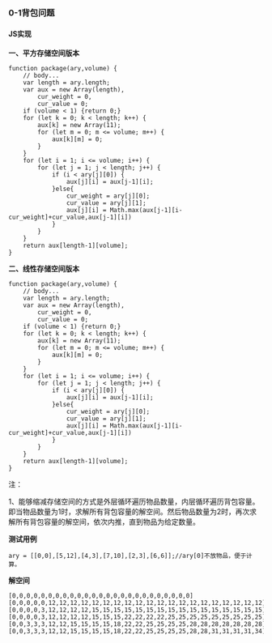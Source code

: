 ### **0-1背包问题**
#### **JS实现**
**一、平方存储空间版本**

	function package(ary,volume) {
		// body...
		var length = ary.length;
		var aux = new Array(length),
			cur_weight = 0,
			cur_value = 0;
		if (volume < 1) {return 0;}
		for (let k = 0; k < length; k++) {
			aux[k] = new Array(11);
			for (let m = 0; m <= volume; m++) {
				aux[k][m] = 0;
			}
		}
		for (let i = 1; i <= volume; i++) {
			for (let j = 1; j < length; j++) {
				if (i < ary[j][0]) {
					aux[j][i] = aux[j-1][i];
				}else{
					cur_weight = ary[j][0];
					cur_value = ary[j][1];
					aux[j][i] = Math.max(aux[j-1][i-cur_weight]+cur_value,aux[j-1][i])
				}	
			}
		}
		return aux[length-1][volume];
	}

**二、线性存储空间版本**

	function package(ary,volume) {
		// body...
		var length = ary.length;
		var aux = new Array(length),
			cur_weight = 0,
			cur_value = 0;
		if (volume < 1) {return 0;}
		for (let k = 0; k < length; k++) {
			aux[k] = new Array(11);
			for (let m = 0; m <= volume; m++) {
				aux[k][m] = 0;
			}
		}
		for (let i = 1; i <= volume; i++) {
			for (let j = 1; j < length; j++) {
				if (i < ary[j][0]) {
					aux[j][i] = aux[j-1][i];
				}else{
					cur_weight = ary[j][0];
					cur_value = ary[j][1];
					aux[j][i] = Math.max(aux[j-1][i-cur_weight]+cur_value,aux[j-1][i])
				}	
			}
		}
		return aux[length-1][volume];
	}

注：

1、能够缩减存储空间的方式是外层循环遍历物品数量，内层循环遍历背包容量。即当物品数量为1时，求解所有背包容量的解空间。然后物品数量为2时，再次求解所有背包容量的解空间，依次内推，直到物品为给定数量。

**测试用例**

	ary = [[0,0],[5,12],[4,3],[7,10],[2,3],[6,6]];//ary[0]不放物品，便于计算。
**解空间**

	[0,0,0,0,0,0,0,0,0,0,0,0,0,0,0,0,0,0,0,0,0,0,0,0,0]
	[0,0,0,0,0,12,12,12,12,12,12,12,12,12,12,12,12,12,12,12,12,12,12,12,12]
	[0,0,0,0,3,12,12,12,12,15,15,15,15,15,15,15,15,15,15,15,15,15,15,15,15]
	[0,0,0,0,3,12,12,12,12,15,15,15,22,22,22,22,25,25,25,25,25,25,25,25,25]
	[0,0,3,3,3,12,12,15,15,15,15,18,22,22,25,25,25,25,28,28,28,28,28,28,28]
	[0,0,3,3,3,12,12,15,15,15,15,18,22,22,25,25,25,25,28,28,31,31,31,31,34]




